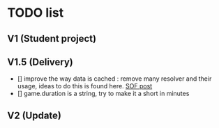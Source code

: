 # TODO list

## V1 (Student project)

## V1.5 (Delivery)
- [] improve the way data is cached : remove many resolver and their usage, ideas to do this is found here. [SOF post](https://stackoverflow.com/questions/48640721/angular-resolver-not-updating-or-refetching-data-despite-runguardsandresolvers)
- [] game.duration is a string, try to make it a short in minutes 

## V2 (Update)
